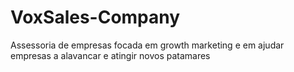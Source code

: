 # VoxSales-Company
Assessoria de empresas focada em growth marketing e em ajudar empresas a alavancar e atingir novos patamares
